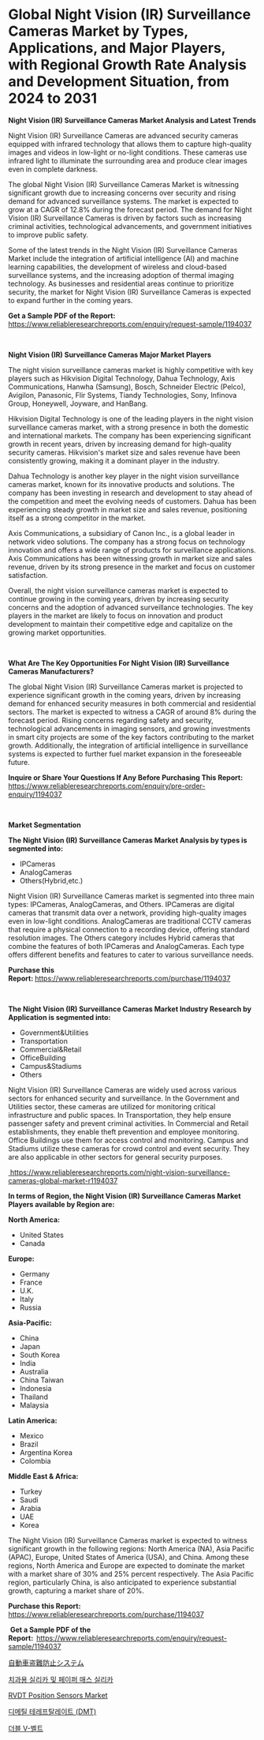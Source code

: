 <p><h1>Global Night Vision (IR) Surveillance Cameras Market by Types, Applications, and Major Players, with Regional Growth Rate Analysis and Development Situation, from 2024 to 2031</h1></p><p><strong>Night Vision (IR) Surveillance Cameras Market Analysis and Latest Trends</strong></p>
<p><p>Night Vision (IR) Surveillance Cameras are advanced security cameras equipped with infrared technology that allows them to capture high-quality images and videos in low-light or no-light conditions. These cameras use infrared light to illuminate the surrounding area and produce clear images even in complete darkness.</p><p>The global Night Vision (IR) Surveillance Cameras Market is witnessing significant growth due to increasing concerns over security and rising demand for advanced surveillance systems. The market is expected to grow at a CAGR of 12.8% during the forecast period. The demand for Night Vision (IR) Surveillance Cameras is driven by factors such as increasing criminal activities, technological advancements, and government initiatives to improve public safety.</p><p>Some of the latest trends in the Night Vision (IR) Surveillance Cameras Market include the integration of artificial intelligence (AI) and machine learning capabilities, the development of wireless and cloud-based surveillance systems, and the increasing adoption of thermal imaging technology. As businesses and residential areas continue to prioritize security, the market for Night Vision (IR) Surveillance Cameras is expected to expand further in the coming years.</p></p>
<p><strong>Get a Sample PDF of the Report:&nbsp;</strong> <a href="https://www.reliableresearchreports.com/enquiry/request-sample/1194037">https://www.reliableresearchreports.com/enquiry/request-sample/1194037</a></p>
<p>&nbsp;</p>
<p><strong>Night Vision (IR) Surveillance Cameras Major Market Players</strong></p>
<p><p>The night vision surveillance cameras market is highly competitive with key players such as Hikvision Digital Technology, Dahua Technology, Axis Communications, Hanwha (Samsung), Bosch, Schneider Electric (Pelco), Avigilon, Panasonic, Flir Systems, Tiandy Technologies, Sony, Infinova Group, Honeywell, Joyware, and HanBang.</p><p>Hikvision Digital Technology is one of the leading players in the night vision surveillance cameras market, with a strong presence in both the domestic and international markets. The company has been experiencing significant growth in recent years, driven by increasing demand for high-quality security cameras. Hikvision's market size and sales revenue have been consistently growing, making it a dominant player in the industry.</p><p>Dahua Technology is another key player in the night vision surveillance cameras market, known for its innovative products and solutions. The company has been investing in research and development to stay ahead of the competition and meet the evolving needs of customers. Dahua has been experiencing steady growth in market size and sales revenue, positioning itself as a strong competitor in the market.</p><p>Axis Communications, a subsidiary of Canon Inc., is a global leader in network video solutions. The company has a strong focus on technology innovation and offers a wide range of products for surveillance applications. Axis Communications has been witnessing growth in market size and sales revenue, driven by its strong presence in the market and focus on customer satisfaction.</p><p>Overall, the night vision surveillance cameras market is expected to continue growing in the coming years, driven by increasing security concerns and the adoption of advanced surveillance technologies. The key players in the market are likely to focus on innovation and product development to maintain their competitive edge and capitalize on the growing market opportunities.</p></p>
<p>&nbsp;</p>
<p><strong>What Are The Key Opportunities For Night Vision (IR) Surveillance Cameras Manufacturers?</strong></p>
<p><p>The global Night Vision (IR) Surveillance Cameras market is projected to experience significant growth in the coming years, driven by increasing demand for enhanced security measures in both commercial and residential sectors. The market is expected to witness a CAGR of around 8% during the forecast period. Rising concerns regarding safety and security, technological advancements in imaging sensors, and growing investments in smart city projects are some of the key factors contributing to the market growth. Additionally, the integration of artificial intelligence in surveillance systems is expected to further fuel market expansion in the foreseeable future.</p></p>
<p><strong>Inquire or Share Your Questions If Any Before Purchasing This Report:</strong> <a href="https://www.reliableresearchreports.com/enquiry/pre-order-enquiry/1194037">https://www.reliableresearchreports.com/enquiry/pre-order-enquiry/1194037</a></p>
<p>&nbsp;</p>
<p><strong>Market Segmentation</strong></p>
<p><strong>The Night Vision (IR) Surveillance Cameras Market Analysis by types is segmented into:</strong></p>
<p><ul><li>IPCameras</li><li>AnalogCameras</li><li>Others(Hybrid,etc.)</li></ul></p>
<p><p>Night Vision (IR) Surveillance Cameras market is segmented into three main types: IPCameras, AnalogCameras, and Others. IPCameras are digital cameras that transmit data over a network, providing high-quality images even in low-light conditions. AnalogCameras are traditional CCTV cameras that require a physical connection to a recording device, offering standard resolution images. The Others category includes Hybrid cameras that combine the features of both IPCameras and AnalogCameras. Each type offers different benefits and features to cater to various surveillance needs.</p></p>
<p><strong>Purchase this Report:&nbsp;</strong><a href="https://www.reliableresearchreports.com/purchase/1194037">https://www.reliableresearchreports.com/purchase/1194037</a></p>
<p>&nbsp;</p>
<p><strong>The Night Vision (IR) Surveillance Cameras Market Industry Research by Application is segmented into:</strong></p>
<p><ul><li>Government&Utilities</li><li>Transportation</li><li>Commercial&Retail</li><li>OfficeBuilding</li><li>Campus&Stadiums</li><li>Others</li></ul></p>
<p><p>Night Vision (IR) Surveillance Cameras are widely used across various sectors for enhanced security and surveillance. In the Government and Utilities sector, these cameras are utilized for monitoring critical infrastructure and public spaces. In Transportation, they help ensure passenger safety and prevent criminal activities. In Commercial and Retail establishments, they enable theft prevention and employee monitoring. Office Buildings use them for access control and monitoring. Campus and Stadiums utilize these cameras for crowd control and event security. They are also applicable in other sectors for general security purposes.</p></p>
<p><a href="https://www.reliableresearchreports.com/night-vision-surveillance-cameras-global-market-r1194037">&nbsp;https://www.reliableresearchreports.com/night-vision-surveillance-cameras-global-market-r1194037</a></p>
<p><strong>In terms of Region, the Night Vision (IR) Surveillance Cameras Market Players available by Region are:</strong></p>
<p>
    <p> <strong> North America: </strong>
        <ul>
            <li>United States</li>
            <li>Canada</li>
        </ul>
        </p> 
    <p> <strong> Europe: </strong>
        <ul>
            <li>Germany</li>
            <li>France</li>
            <li>U.K.</li>
            <li>Italy</li>
            <li>Russia</li>
        </ul>
        </p> 
    <p> <strong> Asia-Pacific: </strong>
        <ul>
            <li>China</li>
            <li>Japan</li>
            <li>South Korea</li>
            <li>India</li>
            <li>Australia</li>
            <li>China Taiwan</li>
            <li>Indonesia</li>
            <li>Thailand</li>
            <li>Malaysia</li>
        </ul>
        </p> 
    <p> <strong> Latin America: </strong>
        <ul>
            <li>Mexico</li>
            <li>Brazil</li>
            <li>Argentina Korea</li>
            <li>Colombia</li>
        </ul>
        </p> 
    <p> <strong> Middle East & Africa: </strong>
        <ul>
            <li>Turkey</li>
            <li>Saudi</li>
            <li>Arabia</li>
            <li>UAE</li>
            <li>Korea</li>
        </ul>
    </p>
    </p>
<p><p>The Night Vision (IR) Surveillance Cameras market is expected to witness significant growth in the following regions: North America (NA), Asia Pacific (APAC), Europe, United States of America (USA), and China. Among these regions, North America and Europe are expected to dominate the market with a market share of 30% and 25% percent respectively. The Asia Pacific region, particularly China, is also anticipated to experience substantial growth, capturing a market share of 20%.</p></p>
<p><strong>Purchase this Report: </strong><a href="https://www.reliableresearchreports.com/purchase/1194037">https://www.reliableresearchreports.com/purchase/1194037</a></p>
<p>&nbsp;<strong>Get a Sample PDF of the Report:&nbsp;&nbsp;</strong><a href="https://www.reliableresearchreports.com/enquiry/request-sample/1194037">https://www.reliableresearchreports.com/enquiry/request-sample/1194037</a></p>
<p><strong></strong></p>
<p><p><a href="https://github.com/sghwr779811674/Market-Research-Report-List-2/blob/main/192213691622.md">自動車盗難防止システム</a></p><p><a href="https://github.com/milikokao84/Market-Research-Report-List-1/blob/main/545374484432.md">치과용 실리카 및 페이퍼 매스 실리카</a></p><p><a href="https://github.com/jaidynmorantestelletmjzya/Market-Research-Report-List-2/blob/main/rvdt-position-sensors-market.md">RVDT Position Sensors Market</a></p><p><a href="https://github.com/emakpiahsopiah/Market-Research-Report-List-1/blob/main/307490084433.md">디메틸 테레프탈레이트 (DMT)</a></p><p><a href="https://medium.com/@rickymetzdvm/%EB%8D%94%EB%B8%94-v-%EB%B2%A8%ED%8A%B8-%EC%8B%9C%EC%9E%A5-%EA%B7%9C%EB%AA%A8-%EB%B0%8F-%EC%8B%9C%EC%9E%A5-%EB%8F%99%ED%96%A5-2024%EB%85%84%EB%B6%80%ED%84%B0-2031%EB%85%84%EA%B9%8C%EC%A7%80%EC%9D%98-%EC%99%84%EC%A0%84%ED%95%9C-%EC%82%B0%EC%97%85-%EA%B0%9C%EC%9A%94-18ee55a2f87d">더블 V-벨트</a></p></p>